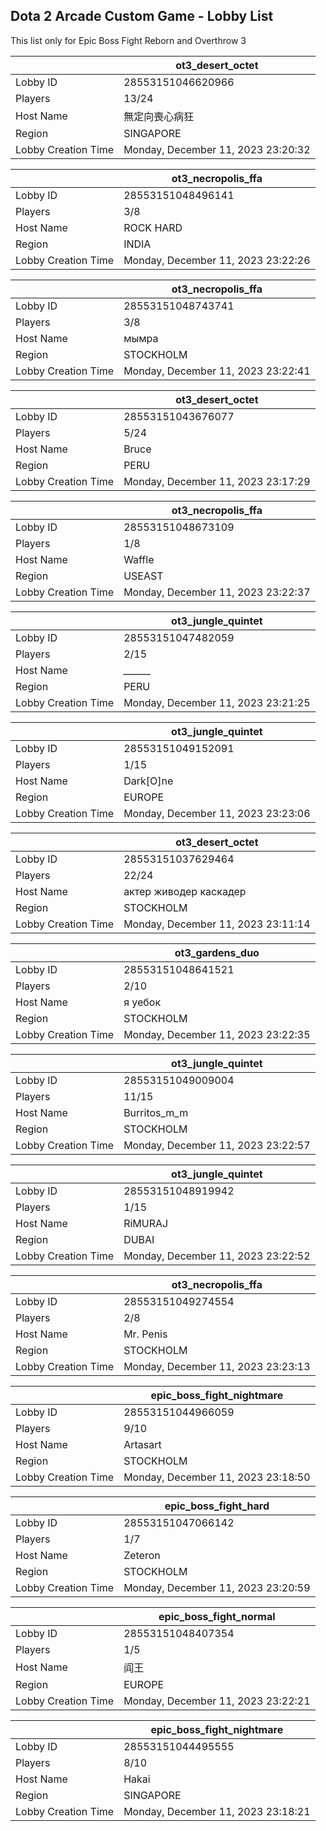 ## Dota 2 Arcade Custom Game - Lobby List

This list only for Epic Boss Fight Reborn and Overthrow 3

|  | ot3_desert_octet |
| ------ | ------ |
| Lobby ID | 28553151046620966 |
| Players | 13/24 |
| Host Name | 無定向喪心病狂 |
| Region | SINGAPORE |
| Lobby Creation Time | Monday, December 11, 2023 23:20:32 |


|  | ot3_necropolis_ffa |
| ------ | ------ |
| Lobby ID | 28553151048496141 |
| Players | 3/8 |
| Host Name | ROCK HARD |
| Region | INDIA |
| Lobby Creation Time | Monday, December 11, 2023 23:22:26 |


|  | ot3_necropolis_ffa |
| ------ | ------ |
| Lobby ID | 28553151048743741 |
| Players | 3/8 |
| Host Name | мымра |
| Region | STOCKHOLM |
| Lobby Creation Time | Monday, December 11, 2023 23:22:41 |


|  | ot3_desert_octet |
| ------ | ------ |
| Lobby ID | 28553151043676077 |
| Players | 5/24 |
| Host Name | Bruce |
| Region | PERU |
| Lobby Creation Time | Monday, December 11, 2023 23:17:29 |


|  | ot3_necropolis_ffa |
| ------ | ------ |
| Lobby ID | 28553151048673109 |
| Players | 1/8 |
| Host Name | Waffle |
| Region | USEAST |
| Lobby Creation Time | Monday, December 11, 2023 23:22:37 |


|  | ot3_jungle_quintet |
| ------ | ------ |
| Lobby ID | 28553151047482059 |
| Players | 2/15 |
| Host Name | *______* |
| Region | PERU |
| Lobby Creation Time | Monday, December 11, 2023 23:21:25 |


|  | ot3_jungle_quintet |
| ------ | ------ |
| Lobby ID | 28553151049152091 |
| Players | 1/15 |
| Host Name | Dark[O]ne |
| Region | EUROPE |
| Lobby Creation Time | Monday, December 11, 2023 23:23:06 |


|  | ot3_desert_octet |
| ------ | ------ |
| Lobby ID | 28553151037629464 |
| Players | 22/24 |
| Host Name | актер живодер каскадер |
| Region | STOCKHOLM |
| Lobby Creation Time | Monday, December 11, 2023 23:11:14 |


|  | ot3_gardens_duo |
| ------ | ------ |
| Lobby ID | 28553151048641521 |
| Players | 2/10 |
| Host Name | я уебок |
| Region | STOCKHOLM |
| Lobby Creation Time | Monday, December 11, 2023 23:22:35 |


|  | ot3_jungle_quintet |
| ------ | ------ |
| Lobby ID | 28553151049009004 |
| Players | 11/15 |
| Host Name | Burritos_m_m |
| Region | STOCKHOLM |
| Lobby Creation Time | Monday, December 11, 2023 23:22:57 |


|  | ot3_jungle_quintet |
| ------ | ------ |
| Lobby ID | 28553151048919942 |
| Players | 1/15 |
| Host Name | RiMURAJ |
| Region | DUBAI |
| Lobby Creation Time | Monday, December 11, 2023 23:22:52 |


|  | ot3_necropolis_ffa |
| ------ | ------ |
| Lobby ID | 28553151049274554 |
| Players | 2/8 |
| Host Name | Mr. Penis |
| Region | STOCKHOLM |
| Lobby Creation Time | Monday, December 11, 2023 23:23:13 |


|  | epic_boss_fight_nightmare |
| ------ | ------ |
| Lobby ID | 28553151044966059 |
| Players | 9/10 |
| Host Name | Artasart |
| Region | STOCKHOLM |
| Lobby Creation Time | Monday, December 11, 2023 23:18:50 |


|  | epic_boss_fight_hard |
| ------ | ------ |
| Lobby ID | 28553151047066142 |
| Players | 1/7 |
| Host Name | Zeteron |
| Region | STOCKHOLM |
| Lobby Creation Time | Monday, December 11, 2023 23:20:59 |


|  | epic_boss_fight_normal |
| ------ | ------ |
| Lobby ID | 28553151048407354 |
| Players | 1/5 |
| Host Name | 阎王 |
| Region | EUROPE |
| Lobby Creation Time | Monday, December 11, 2023 23:22:21 |


|  | epic_boss_fight_nightmare |
| ------ | ------ |
| Lobby ID | 28553151044495555 |
| Players | 8/10 |
| Host Name | Hakai |
| Region | SINGAPORE |
| Lobby Creation Time | Monday, December 11, 2023 23:18:21 |


